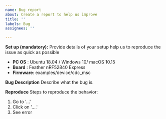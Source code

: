 ```yaml
---
name: Bug report
about: Create a report to help us improve
title: ''
labels: Bug
assignees: ''

---
```


**Set up (mandatory):**
Provide details of your setup help us to reproduce the issue as quick as possible  
 - **PC OS**   : Ubuntu 18.04 / Windows 10/ macOS 10.15 
 - **Board**   : Feather nRF52840 Express
 - **Firmware**: examples/device/cdc_msc

**Bug Description**
Describe what the bug is.

**Reproduce**
Steps to reproduce the behavior:
1. Go to '...'
2. Click on '....'
3. See error
